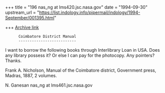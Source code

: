 +++
title = "196 nas_ng at lms420.jsc.nasa.gov"
date = "1994-09-30"
upstream_url = "https://list.indology.info/pipermail/indology/1994-September/001395.html"

+++
[Archive link](https://list.indology.info/pipermail/indology/1994-September/001395.html)


          Coimbatore District Manual
          --------------------------

I want to borrow the following books through Interlibrary Loan
in USA. Does any library possess it? Or else I can pay for
the photocopy. Any pointers? Thanks.

Frank A. Nicholson, Manual of the Coimbatore district,
Government press, Madras, 1887, 2 volumes.

N. Ganesan
nas_ng at lms461.jsc.nasa.gov





